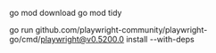go mod download
go mod tidy

go run github.com/playwright-community/playwright-go/cmd/playwright@v0.5200.0 install --with-deps